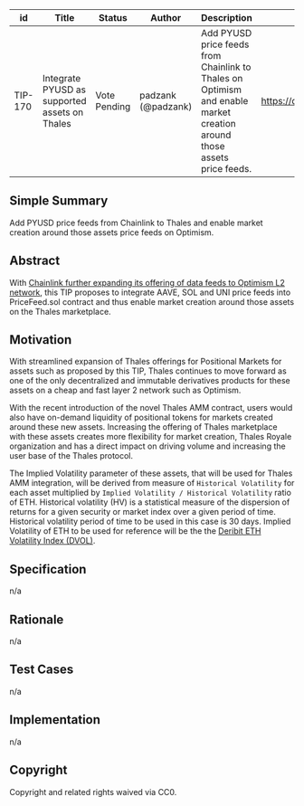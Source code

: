 | id | Title | Status | Author | Description | Discussions to | Created |
| ----------- | ----------- | ----------- | ----------- | ----------- | ----------- | ----------- |
| TIP-170 | Integrate PYUSD as supported assets on Thales| Vote Pending | padzank (@padzank)| Add PYUSD price feeds from Chainlink to Thales on Optimism and enable market creation around those assets price feeds. | https://discord.gg/rPpPcMXSeU | 2022-03-14
 
## Simple Summary
 
Add PYUSD price feeds from Chainlink to Thales and enable market creation around those assets price feeds on Optimism.
 
## Abstract
 
With [Chainlink further expanding its offering of data feeds to Optimism L2 network](https://docs.chain.link/docs/optimism-price-feeds/), this TIP proposes to integrate AAVE, SOL and UNI price feeds into PriceFeed.sol contract and thus enable market creation around those assets on the Thales marketplace.
 
## Motivation
 
With streamlined expansion of Thales offerings for Positional Markets for assets such as proposed by this TIP, Thales continues to move forward as one of the only decentralized and immutable derivatives products for these assets on a cheap and fast layer 2 network such as Optimism.  
   
With the recent introduction of the novel Thales AMM contract, users would also have on-demand liquidity of positional tokens for markets created around these new assets. Increasing the offering of Thales marketplace with these assets creates more flexibility for market creation, Thales Royale organization and has a direct impact on driving volume and increasing the user base of the Thales protocol.  
  
The Implied Volatility parameter of these assets, that will be used for Thales AMM integration, will be derived from measure of `Historical Volatility` for each asset multiplied by `Implied Volatility / Historical Volatility` ratio of ETH. Historical volatility (HV) is a statistical measure of the dispersion of returns for a given security or market index over a given period of time. Historical volatility period of time to be used in this case is 30 days. Implied Volatility of ETH to be used for reference will be the the [Deribit ETH Volatility Index (DVOL)](https://www.deribit.com/statistics/ETH/volatility-index).
  
## Specification
 
n/a 
## Rationale
 
n/a
 
## Test Cases
 
n/a
 
## Implementation
 
n/a
 
## Copyright
 
Copyright and related rights waived via CC0.
